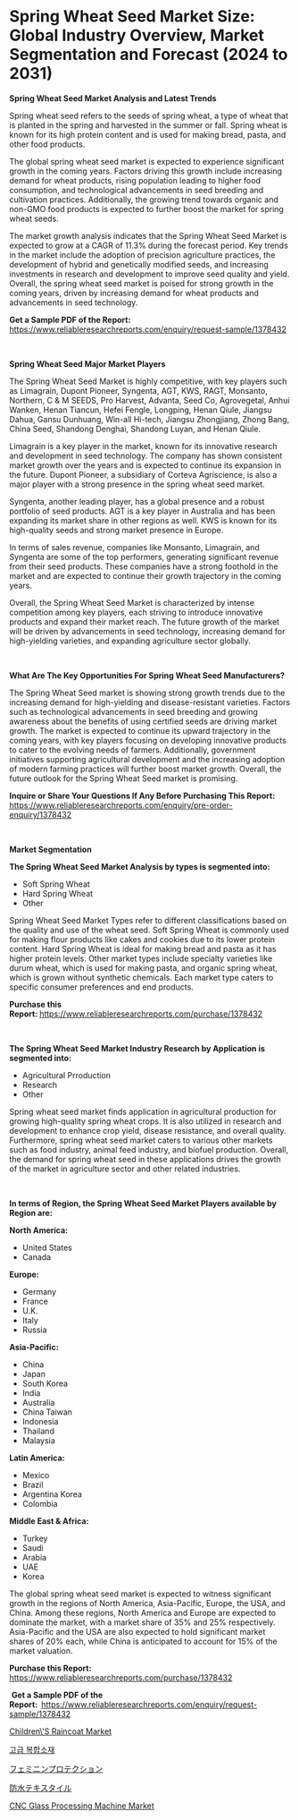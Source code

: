 <p><h1>Spring Wheat Seed Market Size: Global Industry Overview, Market Segmentation and Forecast (2024 to 2031)</h1></p><p><strong>Spring Wheat Seed Market Analysis and Latest Trends</strong></p>
<p><p>Spring wheat seed refers to the seeds of spring wheat, a type of wheat that is planted in the spring and harvested in the summer or fall. Spring wheat is known for its high protein content and is used for making bread, pasta, and other food products.</p><p>The global spring wheat seed market is expected to experience significant growth in the coming years. Factors driving this growth include increasing demand for wheat products, rising population leading to higher food consumption, and technological advancements in seed breeding and cultivation practices. Additionally, the growing trend towards organic and non-GMO food products is expected to further boost the market for spring wheat seeds.</p><p>The market growth analysis indicates that the Spring Wheat Seed Market is expected to grow at a CAGR of 11.3% during the forecast period. Key trends in the market include the adoption of precision agriculture practices, the development of hybrid and genetically modified seeds, and increasing investments in research and development to improve seed quality and yield. Overall, the spring wheat seed market is poised for strong growth in the coming years, driven by increasing demand for wheat products and advancements in seed technology.</p></p>
<p><strong>Get a Sample PDF of the Report:&nbsp;</strong> <a href="https://www.reliableresearchreports.com/enquiry/request-sample/1378432">https://www.reliableresearchreports.com/enquiry/request-sample/1378432</a></p>
<p>&nbsp;</p>
<p><strong>Spring Wheat Seed Major Market Players</strong></p>
<p><p>The Spring Wheat Seed Market is highly competitive, with key players such as Limagrain, Dupont Pioneer, Syngenta, AGT, KWS, RAGT, Monsanto, Northern, C & M SEEDS, Pro Harvest, Advanta, Seed Co, Agrovegetal, Anhui Wanken, Henan Tiancun, Hefei Fengle, Longping, Henan Qiule, Jiangsu Dahua, Gansu Dunhuang, Win-all Hi-tech, Jiangsu Zhongjiang, Zhong Bang, China Seed, Shandong Denghai, Shandong Luyan, and Henan Qiule. </p><p>Limagrain is a key player in the market, known for its innovative research and development in seed technology. The company has shown consistent market growth over the years and is expected to continue its expansion in the future. Dupont Pioneer, a subsidiary of Corteva Agriscience, is also a major player with a strong presence in the spring wheat seed market. </p><p>Syngenta, another leading player, has a global presence and a robust portfolio of seed products. AGT is a key player in Australia and has been expanding its market share in other regions as well. KWS is known for its high-quality seeds and strong market presence in Europe.</p><p>In terms of sales revenue, companies like Monsanto, Limagrain, and Syngenta are some of the top performers, generating significant revenue from their seed products. These companies have a strong foothold in the market and are expected to continue their growth trajectory in the coming years.</p><p>Overall, the Spring Wheat Seed Market is characterized by intense competition among key players, each striving to introduce innovative products and expand their market reach. The future growth of the market will be driven by advancements in seed technology, increasing demand for high-yielding varieties, and expanding agriculture sector globally.</p></p>
<p>&nbsp;</p>
<p><strong>What Are The Key Opportunities For Spring Wheat Seed Manufacturers?</strong></p>
<p><p>The Spring Wheat Seed market is showing strong growth trends due to the increasing demand for high-yielding and disease-resistant varieties. Factors such as technological advancements in seed breeding and growing awareness about the benefits of using certified seeds are driving market growth. The market is expected to continue its upward trajectory in the coming years, with key players focusing on developing innovative products to cater to the evolving needs of farmers. Additionally, government initiatives supporting agricultural development and the increasing adoption of modern farming practices will further boost market growth. Overall, the future outlook for the Spring Wheat Seed market is promising.</p></p>
<p><strong>Inquire or Share Your Questions If Any Before Purchasing This Report:</strong> <a href="https://www.reliableresearchreports.com/enquiry/pre-order-enquiry/1378432">https://www.reliableresearchreports.com/enquiry/pre-order-enquiry/1378432</a></p>
<p>&nbsp;</p>
<p><strong>Market Segmentation</strong></p>
<p><strong>The Spring Wheat Seed Market Analysis by types is segmented into:</strong></p>
<p><ul><li>Soft Spring Wheat</li><li>Hard Spring Wheat</li><li>Other</li></ul></p>
<p><p>Spring Wheat Seed Market Types refer to different classifications based on the quality and use of the wheat seed. Soft Spring Wheat is commonly used for making flour products like cakes and cookies due to its lower protein content. Hard Spring Wheat is ideal for making bread and pasta as it has higher protein levels. Other market types include specialty varieties like durum wheat, which is used for making pasta, and organic spring wheat, which is grown without synthetic chemicals. Each market type caters to specific consumer preferences and end products.</p></p>
<p><strong>Purchase this Report:&nbsp;</strong><a href="https://www.reliableresearchreports.com/purchase/1378432">https://www.reliableresearchreports.com/purchase/1378432</a></p>
<p>&nbsp;</p>
<p><strong>The Spring Wheat Seed Market Industry Research by Application is segmented into:</strong></p>
<p><ul><li>Agricultural Prroduction</li><li>Research</li><li>Other</li></ul></p>
<p><p>Spring wheat seed market finds application in agricultural production for growing high-quality spring wheat crops. It is also utilized in research and development to enhance crop yield, disease resistance, and overall quality. Furthermore, spring wheat seed market caters to various other markets such as food industry, animal feed industry, and biofuel production. Overall, the demand for spring wheat seed in these applications drives the growth of the market in agriculture sector and other related industries.</p></p>
<p>&nbsp;</p>
<p><strong>In terms of Region, the Spring Wheat Seed Market Players available by Region are:</strong></p>
<p>
    <p> <strong> North America: </strong>
        <ul>
            <li>United States</li>
            <li>Canada</li>
        </ul>
        </p> 
    <p> <strong> Europe: </strong>
        <ul>
            <li>Germany</li>
            <li>France</li>
            <li>U.K.</li>
            <li>Italy</li>
            <li>Russia</li>
        </ul>
        </p> 
    <p> <strong> Asia-Pacific: </strong>
        <ul>
            <li>China</li>
            <li>Japan</li>
            <li>South Korea</li>
            <li>India</li>
            <li>Australia</li>
            <li>China Taiwan</li>
            <li>Indonesia</li>
            <li>Thailand</li>
            <li>Malaysia</li>
        </ul>
        </p> 
    <p> <strong> Latin America: </strong>
        <ul>
            <li>Mexico</li>
            <li>Brazil</li>
            <li>Argentina Korea</li>
            <li>Colombia</li>
        </ul>
        </p> 
    <p> <strong> Middle East & Africa: </strong>
        <ul>
            <li>Turkey</li>
            <li>Saudi</li>
            <li>Arabia</li>
            <li>UAE</li>
            <li>Korea</li>
        </ul>
    </p>
    </p>
<p><p>The global spring wheat seed market is expected to witness significant growth in the regions of North America, Asia-Pacific, Europe, the USA, and China. Among these regions, North America and Europe are expected to dominate the market, with a market share of 35% and 25% respectively. Asia-Pacific and the USA are also expected to hold significant market shares of 20% each, while China is anticipated to account for 15% of the market valuation.</p></p>
<p><strong>Purchase this Report: </strong><a href="https://www.reliableresearchreports.com/purchase/1378432">https://www.reliableresearchreports.com/purchase/1378432</a></p>
<p>&nbsp;<strong>Get a Sample PDF of the Report:&nbsp;&nbsp;</strong><a href="https://www.reliableresearchreports.com/enquiry/request-sample/1378432">https://www.reliableresearchreports.com/enquiry/request-sample/1378432</a></p>
<p><strong></strong></p>
<p><p><a href="https://issuu.com/reportprime-2/docs/childrens-raincoat-market-size-2030.pptx">Children\'S Raincoat Market</a></p><p><a href="https://medium.com/@sarah.douby/2024%EB%85%84%EB%B6%80%ED%84%B0-2031%EB%85%84%EA%B9%8C%EC%A7%80%EC%9D%98-%EA%B3%A0%EA%B8%89-%EB%B3%B5%ED%95%A9%EC%9E%AC%EB%A3%8C-%EC%8B%9C%EC%9E%A5-%EB%B6%84%EC%84%9D-%EB%B0%8F-%ED%81%AC%EA%B8%B0-%EC%A0%84%EB%A7%9D-b093fd375069">고급 복합소재</a></p><p><a href="https://medium.com/@zaneriver645/2024%E5%B9%B4%E3%81%8B%E3%82%892031%E5%B9%B4%E3%81%AE%E6%9C%9F%E9%96%93%E3%81%AB%E4%BA%88%E6%B8%AC%E3%81%95%E3%82%8C%E3%82%8B%E5%A5%B3%E6%80%A7%E4%BF%9D%E8%AD%B7%E5%B8%82%E5%A0%B4%E3%81%AE%E3%83%88%E3%83%AC%E3%83%B3%E3%83%89%E3%81%A8%E5%B8%82%E5%A0%B4%E5%88%86%E6%9E%90-4580035c9255">フェミニンプロテクション</a></p><p><a href="https://medium.com/@zaneriver645/%E9%98%B2%E6%B0%B4%E3%83%86%E3%82%AD%E3%82%B9%E3%82%BF%E3%82%A4%E3%83%AB%E5%B8%82%E5%A0%B4-2031%E5%B9%B4%E3%81%BE%E3%81%A7%E3%81%AE%E6%88%90%E5%8A%9F%E3%81%99%E3%82%8B%E3%83%93%E3%82%B8%E3%83%8D%E3%82%B9%E6%88%A6%E7%95%A5%E3%81%AE%E9%8D%B5%E3%82%92%E4%BA%88%E6%B8%AC-0eaf03935bde">防水テキスタイル</a></p><p><a href="https://issuu.com/reportprime-2/docs/cnc-glass-processing-machine-market-size-2030.pptx">CNC Glass Processing Machine Market</a></p></p>